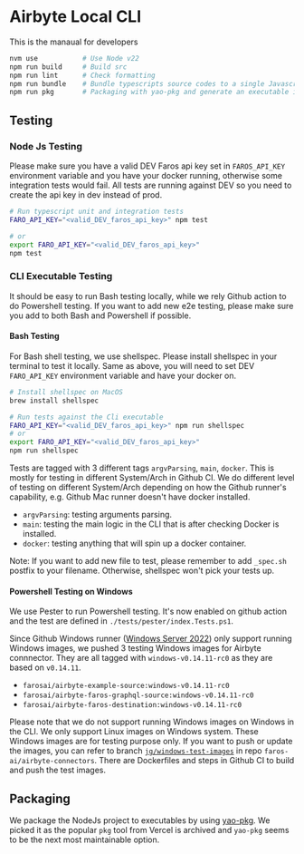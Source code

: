 # Airbyte Local CLI

This is the manaual for developers

```sh
nvm use           # Use Node v22
npm run build     # Build src
npm run lint      # Check formatting
npm run bundle    # Bundle typescripts source codes to a single Javascript file
npm run pkg       # Packaging with yao-pkg and generate an executable in out/pkg folder
```

## Testing

### Node Js Testing

Please make sure you have a valid DEV Faros api key set in `FAROS_API_KEY` environment variable and you have your docker running, otherwise some integration tests would fail. All tests are running against DEV so you need to create the api key in dev instead of prod.

```sh
# Run typescript unit and integration tests
FARO_API_KEY="<valid_DEV_faros_api_key>" npm test

# or
export FARO_API_KEY="<valid_DEV_faros_api_key>"
npm test

```

### CLI Executable Testing

It should be easy to run Bash testing locally, while we rely Github action to do Powershell testing.
If you want to add new e2e testing, please make sure you add to both Bash and Powershell if possible.

#### Bash Testing

For Bash shell testing, we use shellspec. Please install shellspec in your terminal to test it locally.
Same as above, you will need to set DEV `FARO_API_KEY` environment variable and have your docker on.

```sh
# Install shellspec on MacOS
brew install shellspec

# Run tests against the Cli executable
FARO_API_KEY="<valid_DEV_faros_api_key>" npm run shellspec
# or
export FARO_API_KEY="<valid_DEV_faros_api_key>"
npm run shellspec
```

Tests are tagged with 3 different tags `argvParsing`, `main`, `docker`.
This is mostly for testing in different System/Arch in Github CI. We do different level of testing on different System/Arch depending on how the Github runner's capability, e.g. Github Mac runner doesn't have docker installed.

- `argvParsing`: testing arguments parsing.
- `main`: testing the main logic in the CLI that is after checking Docker is installed.
- `docker`: testing anything that will spin up a docker container.

Note: If you want to add new file to test, please remember to add `_spec.sh` postfix to your filename. Otherwise, shellspec won't pick your tests up.

#### Powershell Testing on Windows

We use Pester to run Powershell testing.
It's now enabled on github action and the test are defined in `./tests/pester/index.Tests.ps1`.

Since Github Windows runner ([Windows Server 2022](https://github.com/actions/runner-images/blob/main/images/windows/Windows2022-Readme.md)) only support running Windows images, we pushed 3 testing Windows images for Airbyte connnector.
They are all tagged with `windows-v0.14.11-rc0` as they are based on `v0.14.11`.

- `farosai/airbyte-example-source:windows-v0.14.11-rc0`
- `farosai/airbyte-faros-graphql-source:windows-v0.14.11-rc0`
- `farosai/airbyte-faros-destination:windows-v0.14.11-rc0`

Please note that we do not support running Windows images on Windows in the CLI. We only support Linux images on Windows system. These Windows images are for testing purpose only.
If you want to push or update the images, you can refer to branch [`jg/windows-test-images`](https://github.com/faros-ai/airbyte-connectors/tree/jg/windows-test-images) in repo `faros-ai/airbyte-connectors`. There are Dockerfiles and steps in Github CI to build and push the test images.

## Packaging

We package the NodeJs project to executables by using [yao-pkg](https://github.com/yao-pkg/pkg). We picked it as the popular `pkg` tool from Vercel is archived and `yao-pkg` seems to be the next most maintainable option.

